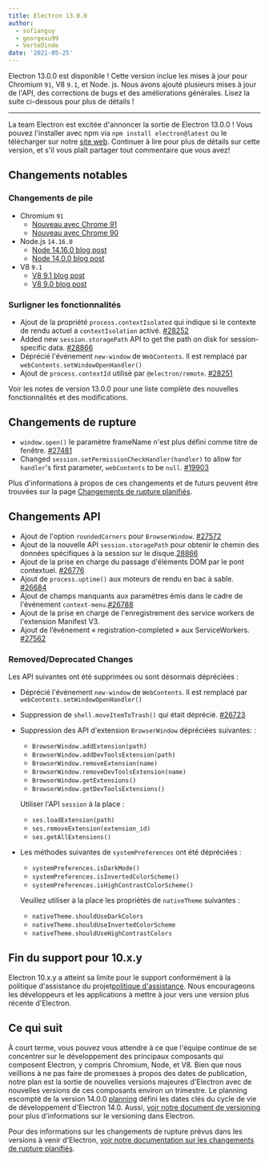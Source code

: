 ```yaml
---
title: Electron 13.0.0
author:
  - sofianguy
  - georgexu99
  - VerteDinde
date: '2021-05-25'
---
```


Electron 13.0.0 est disponible ! Cette version inclue les mises à jour pour Chromium `91`, V8 `9.1`, et Node. js. Nous avons ajouté plusieurs mises à jour de l'API, des corrections de bugs et des améliorations générales. Lisez la suite ci-dessous pour plus de détails !

---

La team Electron est excitée d'annoncer la sortie de Electron 13.0.0 ! Vous pouvez l'installer avec npm via `npm install electron@latest` ou le télécharger sur notre [site web](https://electronjs.org/releases/stable). Continuer à lire pour plus de détails sur cette version, et s'il vous plaît partager tout commentaire que vous avez!

## Changements notables

### Changements de pile

* Chromium `91`
    * [Nouveau avec Chrome 91](https://developer.chrome.com/blog/new-in-chrome-91/)
    * [Nouveau avec Chrome 90](https://developer.chrome.com/blog/new-in-chrome-90/)
* Node.js `14.16.0`
    * [Node 14.16.0 blog post](https://nodejs.org/en/blog/release/v14.16.0/)
    * [Node 14.0.0 blog post](https://nodejs.org/en/blog/release/v14.0.0/)
* V8 `9.1`
    * [V8 9.1 blog post](https://v8.dev/blog/v8-release-91)
    * [V8 9.0 blog post](https://v8.dev/blog/v8-release-90)

### Surligner les fonctionnalités

* Ajout de la propriété `process.contextIsolated` qui indique si le contexte de rendu actuel a `contextIsolation` activé. [#28252](https://github.com/electron/electron/pull/28252)
* Added new `session.storagePath` API to get the path on disk for session-specific data. [#28866](https://github.com/electron/electron/pull/28866)
* Déprécié l'événement `new-window` de `WebContents`. Il est remplacé par `webContents.setWindowOpenHandler()`
* Ajout de `process.contextId` utilisé par `@electron/remote`. [#28251](https://github.com/electron/electron/pull/28251)

Voir les notes de version 13.0.0[](https://github.com/electron/electron/releases/tag/v13.0.0) pour une liste complète des nouvelles fonctionnalités et des modifications.

## Changements de rupture

* `window.open()` le paramètre frameName n'est plus défini comme titre de fenêtre. [#27481](https://github.com/electron/electron/pull/27481)
* Changed `session.setPermissionCheckHandler(handler)` to allow for `handler`'s first parameter, `webContents` to be `null`. [#19903](https://github.com/electron/electron/pull/19903)

Plus d'informations à propos de ces changements et de futurs peuvent être trouvées sur la page [Changements de rupture planifiés](https://github.com/electron/electron/blob/master/docs/breaking-changes.md).

## Changements API

* Ajout de l'option `roundedCorners` pour `BrowserWindow`. [#27572](https://github.com/electron/electron/pull/27572)
* Ajout de la nouvelle API `session.storagePath` pour obtenir le chemin des données spécifiques à la session sur le disque.[28866](https://github.com/electron/electron/pull/28866)
* Ajout de la prise en charge du passage d'éléments DOM par le pont contextuel. [#26776](https://github.com/electron/electron/pull/26776)
* Ajout de `process.uptime()` aux moteurs de rendu en bac à sable. [#26684](https://github.com/electron/electron/pull/26684)
* Ajout de champs manquants aux paramètres émis dans le cadre de l'événement `context-menu`.[#26788](https://github.com/electron/electron/pull/26788)
* Ajout de la prise en charge de l'enregistrement des service workers de l'extension Manifest V3.
* Ajout de l’événement « registration-completed » aux ServiceWorkers. [#27562](https://github.com/electron/electron/pull/27562)

### Removed/Deprecated Changes

Les API suivantes ont été supprimées ou sont désormais dépréciées :

* Déprécié l'événement `new-window` de `WebContents`. Il est remplacé par `webContents.setWindowOpenHandler()`
* Suppression de `shell.moveItemToTrash()` qui était déprécié. [#26723](https://github.com/electron/electron/pull/26723)
* Suppression des API d'extension `BrowserWindow` dépréciées suivantes: :

    * `BrowserWindow.addExtension(path)`
    * `BrowserWindow.addDevToolsExtension(path)`
    * `BrowserWindow.removeExtension(name)`
    * `BrowserWindow.removeDevToolsExtension(name)`
    * `BrowserWindow.getExtensions()`
    * `BrowserWindow.getDevToolsExtensions()`

    Utiliser l'API `session` à la place :

    * `ses.loadExtension(path)`
    * `ses.removeExtension(extension_id)`
    * `ses.getAllExtensions()`

* Les méthodes suivantes de `systemPreferences` ont été dépréciées :

    * `systemPreferences.isDarkMode()`
    * `systemPreferences.isInvertedColorScheme()`
    * `systemPreferences.isHighContrastColorScheme()`

    Veuillez utiliser à la place les propriétés de `nativeTheme` suivantes :

    * `nativeTheme.shouldUseDarkColors`
    * `nativeTheme.shouldUseInvertedColorScheme`
    * `nativeTheme.shouldUseHighContrastColors`

## Fin du support pour 10.x.y

Electron 10.x.y a atteint sa limite pour le support conformément à la politique d'assistance du projet[politique d'assistance](https://electronjs.org/docs/tutorial/support#supported-versions). Nous encourageons les développeurs et les applications à mettre à jour vers une version plus récente d'Electron.

## Ce qui suit

À court terme, vous pouvez vous attendre à ce que l'équipe continue de se concentrer sur le développement des principaux composants qui composent Electron, y compris Chromium, Node, et V8. Bien que nous veillions à ne pas faire de promesses à propos des dates de publication, notre plan est la sortie de nouvelles versions majeures d'Electron avec de nouvelles versions de ces composants environ un trimestre. Le planning escompté de la version 14.0.0 [ planning](https://electronjs.org/docs/tutorial/electron-timelines) défini les dates clés du cycle de vie de développement d'Electron 14.0. Aussi, [voir notre document de versioning](https://electronjs.org/docs/tutorial/electron-versioning) pour plus d'informations sur le versioning dans Electron.

Pour des informations sur les changements de rupture prévus dans les versions à venir d'Electron, [voir notre documentation sur les changements de rupture planifiés](https://github.com/electron/electron/blob/master/docs/breaking-changes.md).
